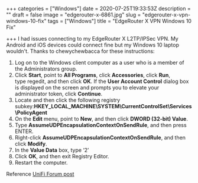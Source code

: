 +++
categories = ["Windows"]
date = 2020-07-25T19:33:53Z
description = ""
draft = false
image = "edgerouter-x-6861.jpg"
slug = "edgerouter-x-vpn-windows-10-fix"
tags = ["Windows"]
title = "EdgeRouter X VPN Windows 10 Fix"

+++
I had issues connecting to my EdgeRouter X L2TP/IPSec VPN. My Android and iOS devices could connect fine but my Windows 10 laptop wouldn't. Thanks to chewychewbacca for these instructions:

1.  Log on to the Windows client computer as a user who is a member of the Administrators group.
2.  Click **Start**, point to **All Programs**, click **Accessories**, click **Run**, type regedit, and then click **OK**. If the **User Account Control** dialog box is displayed on the screen and prompts you to elevate your administrator token, click **Continue**.
3.  Locate and then click the following registry subkey:**HKEY\_LOCAL\_MACHINE\\SYSTEM\\CurrentControlSet\\Services\\PolicyAgent**
4.  On the **Edit** menu, point to **New**, and then click **DWORD (32-bit) Value**.
5.  Type **AssumeUDPEncapsulationContextOnSendRule**, and then press ENTER.
6.  Right-click **AssumeUDPEncapsulationContextOnSendRule**, and then click **Modify**.
7.  In the **Value Data** box, type ‘2’
8.  Click **OK**, and then exit Registry Editor.
9.  Restart the computer.

Reference [UniFi Forum post](https://community.ui.com/questions/Edge-Router-L2TP-IPsec-VPN-server-Windows-10-cannot-connect-Android-can-/23c0fc48-b505-4a2a-a2b3-21a2c1e6c811#answer/e91774e1-5835-4f17-91f6-8c7bca2cdea2)